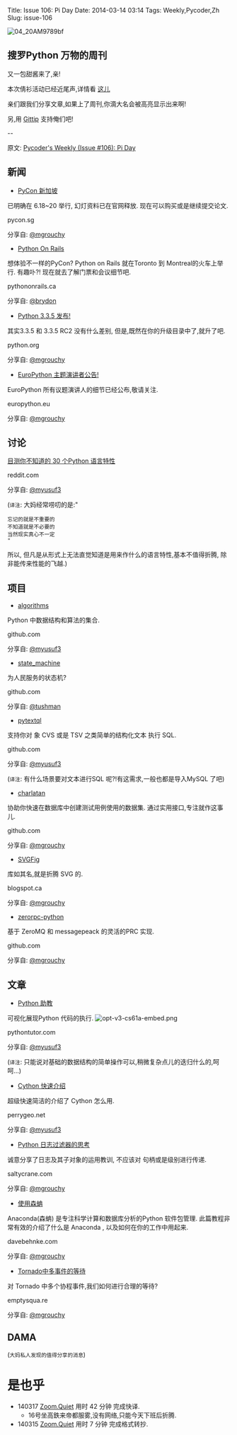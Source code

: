 Title: Issue 106: Pi Day
Date: 2014-03-14 03:14
Tags: Weekly,Pycoder,Zh 
Slug: issue-106

![04_20AM9789bf](https://gallery.mailchimp.com/9735795484d2e4c204da82a29/images/Image_202014_01_22_20at_2010.45.04_20AM9789bf.png)

##  搜罗Python 万物的周刊

又一包甜酱来了,亲!

本次倩衫活动已经近尾声,详情看
[这儿](http://pycoders.us4.list-manage.com/track/click?u=9735795484d2e4c204da82a29&id=89a5e9e4a2&e=889f3f6a05)


亲们跟我们分享文章,如果上了周刊,你滴大名会被高亮显示出来啊!

另,用
[Gittip](https://www.gittip.com/PycodersWeekly)
支持俺们吧!

--

原文: [Pycoder's Weekly (Issue #106): Pi Day](http://us4.campaign-archive2.com/?u=9735795484d2e4c204da82a29&id=c8a760c5a0&e=889f3f6a05)


## 新闻


- [PyCon 新加坡](https://pycon.sg/)

已明确在 6.18~20 举行,
幻灯资料已在官网释放.
现在可以购买或是继续提交论文.

pycon.sg

分享自:
[@mgrouchy](http://twitter.com/mgrouchy)
 
- [Python On Rails](http://pythononrails.ca/)

想体验不一样的PyCon?
Python on Rails 就在Toronto 到 Montreal的火车上举行.
有趣卟?! 现在就去了解门票和会议细节吧.

pythononrails.ca

分享自:
[@brydon](http://pycoders.us4.list-manage.com/track/click?u=9735795484d2e4c204da82a29&id=43f9ae54be&e=889f3f6a05)

- [Python 3.3.5 发布!](http://www.python.org/downloads/release/python-335/)

其实3.3.5 和 3.3.5 RC2 没有什么差别,
但是,既然在你的升级目录中了,就升了吧.

python.org

分享自:
[@mgrouchy](http://twitter.com/mgrouchy)
 
- [EuroPython 主题演讲者公告!](http://blog.europython.eu/post/79445799766/europython-keynote-speakers)

EuroPython 所有议题演讲人的细节已经公布,敬请关注.

europython.eu


分享自:
[@mgrouchy](http://twitter.com/mgrouchy)

## 讨论

[目测你不知道的 30 个Python 语言特性](http://www.reddit.com/r/programming/comments/1zv3q3/30_python_language_features_and_tricks_you_may/)

reddit.com

分享自:
[@myusuf3](http://twitter.com/myusuf3)

(`译注`: 大妈经常唠叨的是:"

    忘记的就是不重要的
    不知道就是不必要的
    当然现实真心不一定
    "

所以, 但凡是从形式上无法直觉知道是用来作什么的语言特性,基本不值得折腾,
除非能传来性能的飞越.)


## 项目
- [algorithms](https://github.com/prakhar1989/Algorithms)


Python 中数据结构和算法的集合.

github.com


分享自:
[@myusuf3](http://twitter.com/myusuf3)
 
- [state_machine](https://github.com/jtushman/state_machine)

为人民服务的状态机?

github.com


分享自:
[@tushman](http://pycoders.us4.list-manage.com/track/click?u=9735795484d2e4c204da82a29&id=c974da2668&e=889f3f6a05)

- [pytextql](https://github.com/TkTech/pytextql)

支持你对
象 CVS 或是 TSV 之类简单的结构化文本
执行 SQL.

github.com


分享自:
[@myusuf3](http://twitter.com/myusuf3)
 
(`译注`: 有什么场景要对文本进行SQL 呢?!有这需求,一般也都是导入MySQL 了吧)


- [charlatan](https://github.com/uber/charlatan/)


协助你快速在数据库中创建测试用例使用的数据集.
通过实用接口,专注就作这事儿.

github.com


分享自:
[@mgrouchy](http://twitter.com/mgrouchy)
 

- [SVGFig](http://jugad2.blogspot.ca/2014/03/svgfig-pure-python-svg-library.html)

库如其名,就是折腾 SVG 的.

blogspot.ca


分享自:
[@mgrouchy](http://twitter.com/mgrouchy)
 
- [zerorpc-python](https://github.com/dotcloud/zerorpc-python)



基于 ZeroMQ 和 messagepeack 的灵活的PRC 实现.

github.com


分享自:
[@mgrouchy](http://twitter.com/mgrouchy)


## 文章

- [Python 助教](http://www.pythontutor.com/)


可视化展现Python 代码的执行.
![opt-v3-cs61a-embed.png](http://www.pythontutor.com/opt-v3-cs61a-embed.png)

pythontutor.com


分享自:
[@myusuf3](http://twitter.com/myusuf3)

(`译注`: 只能说对基础的数据结构的简单操作可以,稍微复杂点儿的迭归什么的,呵呵...)


 
- [Cython 快速介绍](http://blog.perrygeo.net/2008/04/19/a-quick-cython-introduction/)

超级快速简洁的介绍了 Cython 怎么用.

perrygeo.net


分享自:
[@myusuf3](http://twitter.com/myusuf3)
 
- [Python 日志过滤器的思考](http://www.saltycrane.com/blog/2014/02/python-logging-filters-do-not-propagate-like-handlers-and-levels-do/)

诚意分享了日志及其子对象的运用教训,
不应该对 句柄或是级别进行传递.

saltycrane.com

分享自:
[@mgrouchy](http://twitter.com/mgrouchy)

 
- [使用森蚺](http://davebehnke.com/using-python-anaconda-distribution.html)

Anaconda(森蚺) 
是专注科学计算和数据库分析的Python 软件包管理.
此篇教程非常有效的介绍了什么是 
Anaconda
, 以及如何在你的工作中用起来.

davebehnke.com


分享自:
[@mgrouchy](http://twitter.com/mgrouchy)
 

- [Tornado中多事件的等待](http://emptysqua.re/blog/multiple-asynchronous-events-tornado/)

对 Tornado 中多个协程事件,我们如何进行合理的等待?

emptysqua.re


分享自:
[@mgrouchy](http://twitter.com/mgrouchy)


## DAMA
(`大妈私人发现的值得分享的消息`)


# 是也乎

- 140317 [Zoom.Quiet](http://zoomquiet.org/) 用时 42 分钟 完成快译.
    - 16号坐高鉄来帝都服雾,没有网络,只能今天下班后折腾.
- 140315 [Zoom.Quiet](http://zoomquiet.org/) 用时 7 分钟 完成格式转抄.

 
